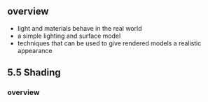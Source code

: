 ## overview
- light and materials behave in the real world
- a simple lighting and surface model
- techniques that can be used to give rendered models a realistic appearance

## 5.5 Shading
### overview
